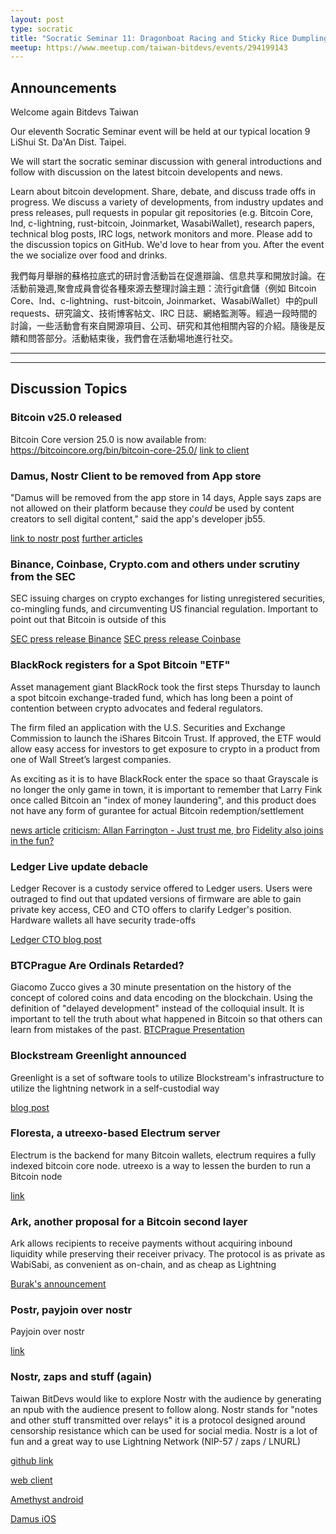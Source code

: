 ```yaml
---
layout: post
type: socratic
title: "Socratic Seminar 11: Dragonboat Racing and Sticky Rice Dumplings"
meetup: https://www.meetup.com/taiwan-bitdevs/events/294199143
---
```


## Announcements
Welcome again Bitdevs Taiwan

Our eleventh Socratic Seminar event will be held at our typical location 9 LiShui St. Da'An Dist. Taipei.

We will start the socratic seminar discussion with general introductions and follow with discussion on the latest bitcoin developents and news.

Learn about bitcoin development. Share, debate, and discuss trade offs in progress. We discuss a variety of developments, from industry updates and press releases, pull requests in popular git repositories (e.g. Bitcoin Core, lnd, c-lightning, rust-bitcoin, Joinmarket, WasabiWallet), research papers, technical blog posts, IRC logs, network monitors and more. Please add to the discussion topics on GitHub. We'd love to hear from you. After the event the we socialize over food and drinks. 

我們每月舉辦的蘇格拉底式的研討會活動旨在促進辯論、信息共享和開放討論。在活動前幾週,聚會成員會從各種來源去整理討論主題：流行git倉儲（例如 Bitcoin Core、lnd、c-lightning、rust-bitcoin, Joinmarket、WasabiWallet）中的pull requests、研究論文、技術博客帖文、IRC 日誌、網絡監測等。經過一段時間的討論，一些活動會有來自開源項目、公司、研究和其他相關內容的介紹。隨後是反饋和問答部分。活動結束後，我們會在活動場地進行社交。

---
---

## Discussion Topics

### Bitcoin v25.0 released

Bitcoin Core version 25.0 is now available from: https://bitcoincore.org/bin/bitcoin-core-25.0/
[link to client ]([https://github.com/civkit/paper/blob/main/civ_kit_paper.pdf](https://bitcoincore.org/bin/bitcoin-core-25.0/))

### Damus, Nostr Client to be removed from App store

"Damus will be removed from the app store in 14 days, Apple says zaps are not allowed on their platform because they *could* be used by content creators to sell digital content," said the app's developer jb55.

[link to nostr post](https://snort.social/e/note14vfvfnt8ynlp4qj2fcdt5t28judjypdnth83swmdhlythryw2seq2nuuh6?ref=nobsbitcoin.com)
[further articles](https://www.nobsbitcoin.com/the-battle-for-zaps-on-damus-continues/)

### Binance, Coinbase, Crypto.com and others under scrutiny from the SEC

SEC issuing charges on crypto exchanges for listing unregistered securities, co-mingling funds, and circumventing US financial regulation. Important to point out that Bitcoin is outside of this

[SEC press release Binance](https://www.sec.gov/news/press-release/2023-101)
[SEC press release Coinbase](https://www.sec.gov/news/press-release/2023-102)

### BlackRock registers for a Spot Bitcoin "ETF"

Asset management giant BlackRock took the first steps Thursday to launch a spot bitcoin exchange-traded fund, which has long been a point of contention between crypto advocates and federal regulators.

The firm filed an application with the U.S. Securities and Exchange Commission to launch the iShares Bitcoin Trust. If approved, the ETF would allow easy access for investors to get exposure to crypto in a product from one of Wall Street’s largest companies.

As exciting as it is to have BlackRock enter the space so thaat Grayscale is no longer the only game in town, it is important to remember that Larry Fink once called Bitcoin an "index of money laundering", and this product does not have any form of gurantee for actual Bitcoin redemption/settlement

[news article](https://www.cnbc.com/2023/06/15/blackrock-files-for-spot-bitcoin-etf-with-coinbase-as-a-crypto-custodian.html)
[criticism: Allan Farrington - Just trust me, bro](https://allenfarrington.medium.com/trust-me-bro-fb5a25964634)
[Fidelity also joins in the fun?](https://twitter.com/BitcoinMagazine/status/1670762619677085697)

### Ledger Live update debacle

Ledger Recover is a custody service offered to Ledger users. Users were outraged to find out that updated versions of firmware are able to gain private key access, CEO and CTO offers to clarify Ledger's position. Hardware wallets all have security trade-offs

[Ledger CTO blog post](https://www.ledger.com/blog/ledger-recover-a-message-from-pascal-gauthier-chairman-ceo-at-ledger?ref=nobsbitcoin.com)

### BTCPrague Are Ordinals Retarded?

Giacomo Zucco gives a 30 minute presentation on the history of the concept of colored coins and data encoding on the blockchain.  Using the definition of "delayed development" instead of the colloquial insult. It is important to tell the truth about what happened in Bitcoin so that others can learn from mistakes of the past.
[BTCPrague Presentation]([https://www.nobsbitcoin.com/shiro-wallet-umbrel-release/](https://www.youtube.com/watch?v=596InlNtfD0))

### Blockstream Greenlight announced

Greenlight is a set of software tools to utilize Blockstream's infrastructure to utilize the lightning network in a self-custodial way

[blog post](https://blog.blockstream.com/greenlight-by-blockstream-scalable-non-custodial-lightning-infrastructure-now-open-to-developers/)

### Floresta, a utreexo-based Electrum server

Electrum is the backend for many Bitcoin wallets, electrum requires a fully indexed bitcoin core node. utreexo is a way to lessen the burden to run a Bitcoin node

[link](https://medium.com/vinteum-org/introducing-floresta-an-utreexo-powered-electrum-server-implementation-60feba8e179d)

### Ark, another proposal for a Bitcoin second layer

Ark allows recipients to receive payments without acquiring inbound liquidity while preserving their receiver privacy. The protocol is as private as WabiSabi, as convenient as on-chain, and as cheap as Lightning

[Burak's announcement](https://burakkeceli.medium.com/introducing-ark-6f87ae45e272)

### Postr, payjoin over nostr
Payjoin over nostr

[link](https://gitlab.com/1440000bytes/postr?ref=nobsbitcoin.com)


### Nostr, zaps and stuff (again)

Taiwan BitDevs would like to explore Nostr with the audience by generating an npub with the audience present to follow along.
Nostr stands for "notes and other stuff transmitted over relays" it is a protocol designed around censorship resistance which can be used for social media. Nostr is a lot of fun and a great way to use Lightning Network (NIP-57 / zaps / LNURL)

[github link](https://github.com/nostr-protocol/nostr)

[web client](https://snort.social)

[Amethyst android](https://play.google.com/store/apps/details?id=com.vitorpamplona.amethyst&hl=en&gl=US)

[Damus iOS](https://apps.apple.com/ca/app/damus/id1628663131)

